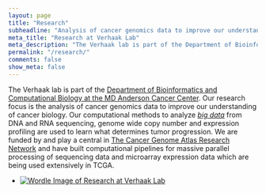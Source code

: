 ```yaml
---
layout: page
title: "Research"
subheadline: "Analysis of cancer genomics data to improve our understanding of cancer biology"
meta_title: "Research at Verhaak Lab"
meta_description: "The Verhaak lab is part of the Department of Bioinformatics and Computational Biology at the MD Anderson Cancer Center. Our research focus is the analysis of cancer genomics data to improve our understanding of cancer biology."
permalink: "/research/"
comments: false
show_meta: false
---
```


The Verhaak lab is part of the [Department of Bioinformatics and Computational Biology at the MD Anderson Cancer Center](http://bioinformatics.mdanderson.org/). Our research focus is the analysis of cancer genomics data to improve our understanding of cancer biology. Our computational methods to analyze *[big data](https://en.wikipedia.org/wiki/Big_data)* from DNA and RNA sequencing, genome wide copy number and expression profiling are used to learn what determines tumor progression. We are funded by and play a central in [The Cancer Genome Atlas Research Network](http://cancergenome.nih.gov) and have built computational pipelines for massive parallel processing of sequencing data and microarray expression data which are being used extensively in TCGA.

<ul class="small-block-grid-1">
<li><a href="{{ site.url }}/publications"><img alt="Wordle Image of Research at Verhaak Lab" title="Research at Verhaak Lab" src="{{ site.url }}/images/publpics/wordle_verhaak.png"></a></li>
</ul>
